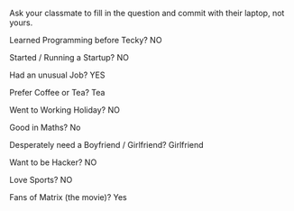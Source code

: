Ask your classmate to fill in the question and commit with their laptop, not yours.

Learned Programming before Tecky? NO

Started / Running a Startup? NO

Had an unusual Job? YES

Prefer Coffee or Tea? Tea

Went to Working Holiday? NO

Good in Maths? No

Desperately need a Boyfriend / Girlfriend? Girlfriend

Want to be Hacker? NO

Love Sports? NO

Fans of Matrix (the movie)? Yes